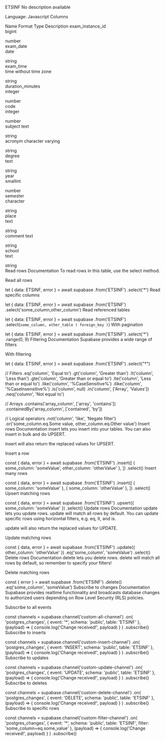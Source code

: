 ETSINF
No description available


Language: Javascript
Columns

Name	Format	Type	Description
exam_instance_id	
bigint

number	
exam_date	
date

string	
exam_time	
time without time zone

string	
duration_minutes	
integer

number	
code	
integer

number	
subject	
text

string	
acronym	
character varying

string	
degree	
text

string	
year	
smallint

number	
semester	
character

string	
place	
text

string	
comment	
text

string	
school	
text

string	
Read rows
Documentation
To read rows in this table, use the select method.

Read all rows

let { data: ETSINF, error } = await supabase
  .from('ETSINF')
  .select('*')
Read specific columns

let { data: ETSINF, error } = await supabase
  .from('ETSINF')
  .select('some_column,other_column')
Read referenced tables

let { data: ETSINF, error } = await supabase
  .from('ETSINF')
  .select(`
    some_column,
    other_table (
      foreign_key
    )
  `)
With pagination

let { data: ETSINF, error } = await supabase
  .from('ETSINF')
  .select('*')
  .range(0, 9)
Filtering
Documentation
Supabase provides a wide range of filters

With filtering

let { data: ETSINF, error } = await supabase
  .from('ETSINF')
  .select("*")

  // Filters
  .eq('column', 'Equal to')
  .gt('column', 'Greater than')
  .lt('column', 'Less than')
  .gte('column', 'Greater than or equal to')
  .lte('column', 'Less than or equal to')
  .like('column', '%CaseSensitive%')
  .ilike('column', '%CaseInsensitive%')
  .is('column', null)
  .in('column', ['Array', 'Values'])
  .neq('column', 'Not equal to')

  // Arrays
  .contains('array_column', ['array', 'contains'])
  .containedBy('array_column', ['contained', 'by'])

  // Logical operators
  .not('column', 'like', 'Negate filter')
  .or('some_column.eq.Some value, other_column.eq.Other value')
Insert rows
Documentation
insert lets you insert into your tables. You can also insert in bulk and do UPSERT.

insert will also return the replaced values for UPSERT.

Insert a row

const { data, error } = await supabase
  .from('ETSINF')
  .insert([
    { some_column: 'someValue', other_column: 'otherValue' },
  ])
  .select()
Insert many rows

const { data, error } = await supabase
  .from('ETSINF')
  .insert([
    { some_column: 'someValue' },
    { some_column: 'otherValue' },
  ])
  .select()
Upsert matching rows

const { data, error } = await supabase
  .from('ETSINF')
  .upsert({ some_column: 'someValue' })
  .select()
Update rows
Documentation
update lets you update rows. update will match all rows by default. You can update specific rows using horizontal filters, e.g. eq, lt, and is.

update will also return the replaced values for UPDATE.

Update matching rows

const { data, error } = await supabase
  .from('ETSINF')
  .update({ other_column: 'otherValue' })
  .eq('some_column', 'someValue')
  .select()
Delete rows
Documentation
delete lets you delete rows. delete will match all rows by default, so remember to specify your filters!

Delete matching rows

const { error } = await supabase
  .from('ETSINF')
  .delete()
  .eq('some_column', 'someValue')
Subscribe to changes
Documentation
Supabase provides realtime functionality and broadcasts database changes to authorized users depending on Row Level Security (RLS) policies.

Subscribe to all events

const channels = supabase.channel('custom-all-channel')
  .on(
    'postgres_changes',
    { event: '*', schema: 'public', table: 'ETSINF' },
    (payload) => {
      console.log('Change received!', payload)
    }
  )
  .subscribe()
Subscribe to inserts

const channels = supabase.channel('custom-insert-channel')
  .on(
    'postgres_changes',
    { event: 'INSERT', schema: 'public', table: 'ETSINF' },
    (payload) => {
      console.log('Change received!', payload)
    }
  )
  .subscribe()
Subscribe to updates

const channels = supabase.channel('custom-update-channel')
  .on(
    'postgres_changes',
    { event: 'UPDATE', schema: 'public', table: 'ETSINF' },
    (payload) => {
      console.log('Change received!', payload)
    }
  )
  .subscribe()
Subscribe to deletes

const channels = supabase.channel('custom-delete-channel')
  .on(
    'postgres_changes',
    { event: 'DELETE', schema: 'public', table: 'ETSINF' },
    (payload) => {
      console.log('Change received!', payload)
    }
  )
  .subscribe()
Subscribe to specific rows

const channels = supabase.channel('custom-filter-channel')
  .on(
    'postgres_changes',
    { event: '*', schema: 'public', table: 'ETSINF', filter: 'some_column=eq.some_value' },
    (payload) => {
      console.log('Change received!', payload)
    }
  )
  .subscribe()